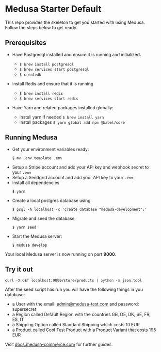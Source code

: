 # Medusa Starter Default

This repo provides the skeleton to get you started with using Medusa. Follow the steps below to get ready.

## Prerequisites
- Have Postgresql installed and ensure it is running and initialized.
    - `$ brew install postgresql`
    - `$ brew services start postgresql`
    - `$ createdb`

- Install Redis and ensure that it is running.
    - `$ brew install redis`
    - `$ brew services start redis`

- Have Yarn and related packages installed globally:
    - Install yarn if needed `$ brew install yarn` 
    - Install packages `$ yarn global add npm @babel/core`


## Running Medusa
- Get your environment variables ready: 
  ```
  $ mv .env.template .env
  ```
- Setup a Stripe account and add your API key and webhook secret to your `.env`
- Setup a Sendgrid account and add your API key to your `.env`
- Install all dependencies 
  ```
  $ yarn
  ```
- Create a local postgres database using 
  ```
  $ psql -h localhost -c 'create database "medusa-development";'
  ```
- Migrate and seed the database 
  ```
  $ yarn seed
  ```
- Start the Medusa server:
  ```
  $ medusa develop
  ```

Your local Medusa server is now running on port **9000**. 

## Try it out

```
curl -X GET localhost:9000/store/products | python -m json.tool
```

After the seed script has run you will have the following things in you database:

- a User with the email: admin@medusa-test.com and password: supersecret
- a Region called Default Region with the countries GB, DE, DK, SE, FR, ES, IT
- a Shipping Option called Standard Shipping which costs 10 EUR
- a Product called Cool Test Product with a Product Variant that costs 195 EUR


Visit [docs.medusa-commerce.com](https://docs.medusa-comerce.com) for further guides.

